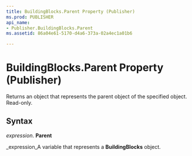 ```yaml
---
title: BuildingBlocks.Parent Property (Publisher)
ms.prod: PUBLISHER
api_name:
- Publisher.BuildingBlocks.Parent
ms.assetid: 86a04e61-5170-d4a6-373a-02a4ec1a01b6

---
```



# BuildingBlocks.Parent Property (Publisher)

Returns an object that represents the parent object of the specified object. Read-only.


## Syntax

 _expression_. **Parent**

 _expression_A variable that represents a  **BuildingBlocks** object.


